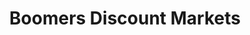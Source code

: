 ---
title: "Boomers Discount Markets"
url: /st-george/boomers-discount-markets/
shop: supermarket
---